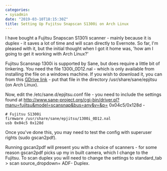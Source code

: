 ```yaml
---
categories:
- sysadmin
date: "2019-03-10T18:15:30Z"
title: Setting Up Fujitsu Snapscan S1300i on Arch Linux
---
```

I have bought a Fujitsu Snapscan S1301i scanner - mainly because it is duplex - it saves a lot of time and will scan directly to Evernote. <!--more-->So far, I'm pleased with it, but the initial thought when I got it home was, 'how am I going to get it working with Arch Linux?' <!--more-->

Fujitsu Scansnap 1300i is supported by Sane, but does require a little bit of tinkering. You need the file 1300i_0D12.nal - which is only available from installing the file on a windows machine. If you wish to download it, you can from this [GDrive link](https://drive.google.com/open?id=1X7fUpu6cM4ow_D9QqAKVvHIGVWOmhvK7) - put that file in the directory /usr/share/sane/epjitsu (on Arch Linux).

Now, edit the /etc/sane.d/epjitsu.conf file - you need to include the settings found at http://www.sane-project.org/cgi-bin/driver.pl?manu=fujitsu&model=scansnap&bus=any&v=&p= 0x04c5/0x128d -

    # Fujitsu S1300i
    firmware /usr/share/sane/epjitsu/1300i_0D12.nal
    usb 0x04c5 0x128d

Once you've done this, you may need to test the config with superuser rights (sudo gscan2pdf).

Running gscan2pdf will present you with a choice of scanners - for some reason gscan2pdf picks up my in built camera, which I change to the Fujitsu. To scan duplex you will need to change the settings to standard_tab > scan source_dropdown= ADF- Duplex.
